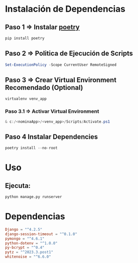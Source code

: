 # Instalación de Dependencias

## Paso 1 => Instalar [poetry](https://python-poetry.org/)
```python
pip install poetry
```
## Paso 2 => Politica de Ejecución de Scripts
```powershell
Set-ExecutionPolicy -Scope CurrentUser RemoteSigned
```
## Paso 3 => Crear Virtual Environment Recomendado (Optional) 
```python
virtualenv venv_app
```
### Paso 3.1 => Activar Virtual Environment 
```powershell
& c:/<nominaApp>/<venv_app>/Scripts/Activate.ps1
``````
## Paso 4 Instalar Dependencies
```python
poetry install --no-root
```

# Uso

## Ejecuta:
```python
python manage.py runserver
```

# Dependencias
```toml
Django = "^4.2.5"
django-session-timeout = "^0.1.0"
pymongo = "^4.6.1"
python-dotenv = "^1.0.0"
py-bcrypt = "^0.4"
pytz = "^2023.3.post1"
whitenoise = "^6.6.0"
```